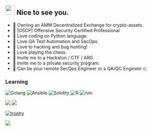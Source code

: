 <h2><img src="https://emojis.slackmojis.com/emojis/images/1495224255/2288/christmas_parrot.gif?1495224255" width="30"/> Nice to see you.</h2>

- 👾 Owning an AMM Decentralized Exchange for crypto-assets.
- 👾 [OSCP] Offensive Security Certified Professional
- 👾 Love coding on Python language.
- 👾 Love QA Test Automation and SecOps.
- 👾 Love to hacking and bug hunting! 
- 👾 Love playing the chess.
- 👾 Invite me to a Hackaton / CTF / ARG.
- 👾 Invite me to a private security program.
- 👾 Can be your remote SecOps Engineer or a QA/QC Engineer c;


### Learning

![Golang](https://img.shields.io/badge/-Go-000?&logo=Go)
![Ansible](https://img.shields.io/badge/-Ansible-000?&logo=Ansible)
![Solidity](https://img.shields.io/badge/-Solidity-000?&logo=Solidity)
![R](https://img.shields.io/badge/-R-000?&logo=R)
![nim](https://img.shields.io/badge/-nim-000?&logo=nim)

<a href="https://github.com/anuraghazra/github-readme-stats">
  <img align="start" src="https://github-readme-stats.vercel.app/api?username=0x802&show_icons=true&theme=midnight-purple&line_height=24&hide=stars&bg_color=0d1117" />
</a>
<a href="https://github.com/anuraghazra/github-readme-stats">
  <img align="end" src="https://github-readme-stats.vercel.app/api/top-langs/?username=0x802&layout=compact&theme=midnight-purple&bg_color=0d1117" />
</a>

[![trophy](https://github-profile-trophy.vercel.app/?username=0x802&theme=darkhub&margin-w=13&margin-h=15&column=7)](https://github.com/ryo-ma/github-profile-trophy)



<img src="https://www.immuniweb.com/images/owasp-top-10.jpg">
